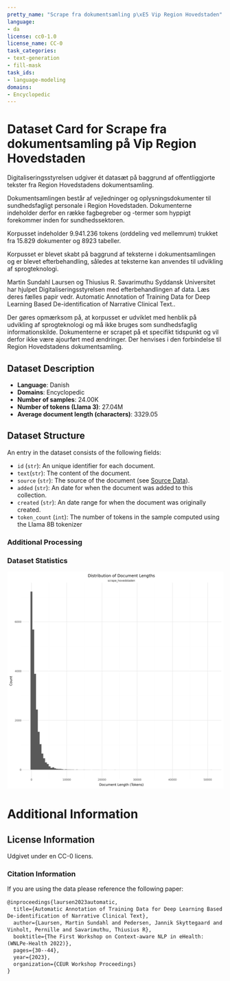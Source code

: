 ```yaml
---
pretty_name: "Scrape fra dokumentsamling p\xE5 Vip Region Hovedstaden"
language:
- da
license: cc0-1.0
license_name: CC-0
task_categories:
- text-generation
- fill-mask
task_ids:
- language-modeling
domains:
- Encyclopedic
---
```


# Dataset Card for Scrape fra dokumentsamling på Vip Region Hovedstaden

<!-- START-SHORT DESCRIPTION -->
Digitaliseringsstyrelsen udgiver ét datasæt på baggrund af offentliggjorte tekster fra Region Hovedstadens dokumentsamling.
<!-- END-SHORT DESCRIPTION -->

Dokumentsamlingen består af vejledninger og oplysningsdokumenter til sundhedsfagligt personale i Region Hovedstaden. Dokumenterne indeholder derfor en række fagbegreber og -termer som hyppigt forekommer inden for sundhedssektoren.

Korpusset indeholder 9.941.236 tokens (orddeling ved mellemrum) trukket fra 15.829 dokumenter og 8923 tabeller.

Korpusset er blevet skabt på baggrund af teksterne i dokumentsamlingen og er blevet efterbehandling, således at teksterne kan anvendes til udvikling af sprogteknologi.

Martin Sundahl Laursen og Thiusius R. Savarimuthu Syddansk Universitet har hjulpet Digitaliseringsstyrelsen med efterbehandlingen af data. Læs deres fælles papir vedr. Automatic Annotation of Training Data for Deep Learning Based De-identification of Narrative Clinical Text..

Der gøres opmærksom på, at korpusset er udviklet med henblik på udvikling af sprogteknologi og må ikke bruges som sundhedsfaglig informationskilde. Dokumenterne er scrapet på et specifikt tidspunkt og vil derfor ikke være ajourført med ændringer. Der henvises i den forbindelse til Region Hovedstadens dokumentsamling.




## Dataset Description

<!-- START-DESC-STATS -->
- **Language**: Danish
- **Domains**: Encyclopedic
- **Number of samples**: 24.00K
- **Number of tokens (Llama 3)**: 27.04M
- **Average document length (characters)**: 3329.05
<!-- END-DESC-STATS -->


## Dataset Structure
An entry in the dataset consists of the following fields:

- `id` (`str`): An unique identifier for each document.
- `text`(`str`): The content of the document.
- `source` (`str`): The source of the document (see [Source Data](#source-data)).
- `added` (`str`): An date for when the document was added to this collection.
- `created` (`str`): An date range for when the document was originally created.
- `token_count` (`int`): The number of tokens in the sample computed using the Llama 8B tokenizer


### Additional Processing


### Dataset Statistics

<!-- START-DATASET PLOTS -->
<p align="center">
<img src="./images/dist_document_length.png" width="600" style="margin-right: 10px;" />
</p>
<!-- END-DATASET PLOTS -->


# Additional Information

## License Information
Udgivet under en CC-0 licens.

### Citation Information

If you are using the data please reference the following paper:

```
@inproceedings{laursen2023automatic,
  title={Automatic Annotation of Training Data for Deep Learning Based De-identification of Narrative Clinical Text},
  author={Laursen, Martin Sundahl and Pedersen, Jannik Skyttegaard and Vinholt, Pernille and Savarimuthu, Thiusius R},
  booktitle={The First Workshop on Context-aware NLP in eHealth:(WNLPe-Health 2022)},
  pages={30--44},
  year={2023},
  organization={CEUR Workshop Proceedings}
}
```
